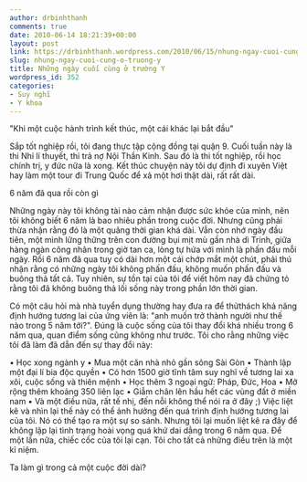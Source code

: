 ```yaml
---
author: drbinhthanh
comments: true
date: 2010-06-14 18:21:39+00:00
layout: post
link: https://drbinhthanh.wordpress.com/2010/06/15/nhung-ngay-cuoi-cung-o-truong-y/
slug: nhung-ngay-cuoi-cung-o-truong-y
title: Những ngày cuối cùng ở trường Y
wordpress_id: 352
categories:
- Suy nghĩ
- Y khoa
---
```


"Khi một cuộc hành trình kết thúc, một cái khác lại bắt đầu"




Sắp tốt nghiệp rồi, tôi đang thực tập cộng đồng tại quận 9. Cuối tuần này là thi Nhi lí thuyết, thi trả nợ Nội Thần Kinh. Sau đó là thi tốt nghiệp, rồi học chính trị, y đức nữa là xong. Kết thúc chuyện này tôi dự định đi xuyên Việt hay làm một tour đi Trung Quốc để xả một hơi thật dài, rất rất dài.




6 năm đã qua rồi còn gì<!-- more -->




Những ngày này tôi không tài nào cảm nhận được sức khỏe của mình, nên tôi không biết 6 năm là bao nhiêu phần trong cuộc đời. Nhưng cũng phải thừa nhận rằng đó là một quãng thời gian khá dài. Vẫn còn nhớ ngày đầu tiên, một mình lững thững trên con đường bụi mịt mù gần nhà dì Trinh, giữa hàng ngàn công nhân trong giờ tan ca, lòng tự hứa với mình là phấn đấu mỗi ngày. Rồi 6 năm đã qua tuy có dài hơn một cái chớp mắt một chút, phải thú nhận rằng có những ngày tôi không phấn đấu, không muốn phấn đấu và buông thả tất cả. Tuy nhiên, sự tồn tại của tôi để viết hôm nay đã chứng tỏ rằng tôi đã không buông thả lối sống này trong phần lớn thời gian.




Có một câu hỏi mà nhà tuyển dụng thường hay đưa ra để thửthách khả năng định hướng tương lai của ứng viên là: "anh muốn trở thành người như thế nào trong 5 năm tới?". Đúng là cuộc sống của tôi thay đổi khá nhiều trong 6 năm qua, quan điểm sống cũng không như trước. Tôi cho rằng những việc tôi đã làm đã dẫn đến sự thay đổi này:




• Học xong ngành y
• Mua một căn nhà nhỏ gần sông Sài Gòn
• Thành lập một đại lí bia độc quyền
• Có hơn 1500 giờ tĩnh tâm suy nghĩ về tương lai xa xôi, cuộc sống và thiên mệnh
• Học thêm 3 ngoại ngữ: Pháp, Đức, Hoa
• Mở rộng thêm khoảng 350 liên lạc
• Giẫm chân lên hầu hết các vùng đất ở miền nam
• Và một điều nữa, rất tế nhị, đến nỗi không thể nói ra ở đây ;)
Việc liệt kê và nhìn lại thế này có thể ảnh hưởng đến quá trình định hướng tương lai của tôi. Nó có thể tạo ra một sự so sánh. Nhưng tôi lại muốn liệt kê ra đây để không lặp lại tình trạng hoài vọng quá khứ dai dẳng trong 6 năm qua. Để một lần nữa, chiếc cốc của tôi lại cạn. Tôi cho tất cả những điều trên là một kỉ niệm.




Ta làm gì trong cả một cuộc đời dài?
